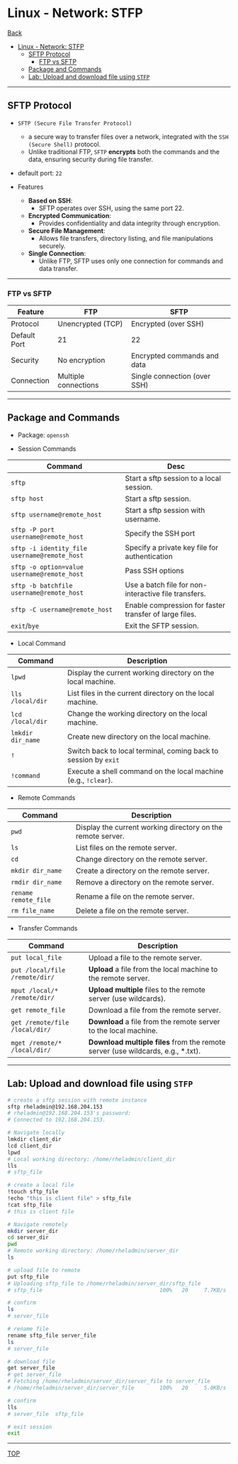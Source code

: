 # Linux - Network: STFP

[Back](../../index.md)

- [Linux - Network: STFP](#linux---network-stfp)
  - [SFTP Protocol](#sftp-protocol)
    - [FTP vs SFTP](#ftp-vs-sftp)
  - [Package and Commands](#package-and-commands)
  - [Lab: Upload and download file using `STFP`](#lab-upload-and-download-file-using-stfp)

---

## SFTP Protocol

- `SFTP (Secure File Transfer Protocol)`

  - a secure way to transfer files over a network, integrated with the `SSH (Secure Shell)` protocol.
  - Unlike traditional FTP, `SFTP` **encrypts** both the commands and the data, ensuring security during file transfer.

- default port: `22`

- Features
  - **Based on SSH**:
    - SFTP operates over SSH, using the same port 22.
  - **Encrypted Communication**:
    - Provides confidentiality and data integrity through encryption.
  - **Secure File Management**:
    - Allows file transfers, directory listing, and file manipulations securely.
  - **Single Connection**:
    - Unlike FTP, SFTP uses only one connection for commands and data transfer.

---

### FTP vs SFTP

| Feature      | FTP                  | SFTP                         |
| ------------ | -------------------- | ---------------------------- |
| Protocol     | Unencrypted (TCP)    | Encrypted (over SSH)         |
| Default Port | 21                   | 22                           |
| Security     | No encryption        | Encrypted commands and data  |
| Connection   | Multiple connections | Single connection (over SSH) |

---

## Package and Commands

- Package: `openssh`

- Session Commands

| Command                                      | Desc                                                   |
| -------------------------------------------- | ------------------------------------------------------ |
| `sftp`                                       | Start a sftp session to a local session.               |
| `sftp host`                                  | Start a sftp session.                                  |
| `sftp username@remote_host`                  | Start a sftp session with username.                    |
| `sftp -P port username@remote_host`          | Specify the SSH port                                   |
| `sftp -i identity_file username@remote_host` | Specify a private key file for authentication          |
| `sftp -o option=value username@remote_host`  | Pass SSH options                                       |
| `sftp -b batchfile username@remote_host`     | Use a batch file for non-interactive file transfers.   |
| `sftp -C username@remote_host`               | Enable compression for faster transfer of large files. |
| `exit`/`bye`                                 | Exit the SFTP session.                                 |

- Local Command

| Command           | Description                                                     |
| ----------------- | --------------------------------------------------------------- |
| `lpwd`            | Display the current working directory on the local machine.     |
| `lls /local/dir`  | List files in the current directory on the local machine.       |
| `lcd /local/dir`  | Change the working directory on the local machine.              |
| `lmkdir dir_name` | Create new directory on the local machine.                      |
| `!`               | Switch back to local terminal, coming back to session by `exit` |
| `!command`        | Execute a shell command on the local machine (e.g., `!clear`).  |

- Remote Commands

| Command              | Description                                                 |
| -------------------- | ----------------------------------------------------------- |
| `pwd`                | Display the current working directory on the remote server. |
| `ls`                 | List files on the remote server.                            |
| `cd`                 | Change directory on the remote server.                      |
| `mkdir dir_name`     | Create a directory on the remote server.                    |
| `rmdir dir_name`     | Remove a directory on the remote server.                    |
| `rename remote_file` | Rename a file on the remote server.                         |
| `rm file_name`       | Delete a file on the remote server.                         |

- Transfer Commands

| Command                        | Description                                                                       |
| ------------------------------ | --------------------------------------------------------------------------------- |
| `put local_file`               | Upload a file to the remote server.                                               |
| `put /local/file /remote/dir/` | **Upload** a file from the local machine to the remote server.                    |
| `mput /local/* /remote/dir/`   | **Upload multiple** files to the remote server (use wildcards).                   |
| `get remote_file`              | Download a file from the remote server.                                           |
| `get /remote/file /local/dir/` | **Download** a file from the remote server to the local machine.                  |
| `mget /remote/* /local/dir/`   | **Download multiple files** from the remote server (use wildcards, e.g., \*.txt). |

---

## Lab: Upload and download file using `STFP`

```sh
# create a sftp session with remote instance
sftp rheladmin@192.168.204.153
# rheladmin@192.168.204.153's password:
# Connected to 192.168.204.153.

# Navigate locally
lmkdir client_dir
lcd client_dir
lpwd
# Local working directory: /home/rheladmin/client_dir
lls
# sftp_file

# create a local file
!touch sftp_file
!echo "this is client file" > sftp_file
!cat sftp_file
# this is client file

# Navigate remotely
mkdir server_dir
cd server_dir
pwd
# Remote working directory: /home/rheladmin/server_dir
ls

# upload file to remote
put sftp_file
# Uploading sftp_file to /home/rheladmin/server_dir/sftp_file
# sftp_file                                     100%   20     7.7KB/s   00:00

# confirm
ls
# server_file

# rename file
rename sftp_file server_file
ls
# server_file

# download file
get server_file
# get server_file
# Fetching /home/rheladmin/server_dir/server_file to server_file
# /home/rheladmin/server_dir/server_file        100%   20     5.0KB/s   00:00

# confirm
lls
# server_file  sftp_file

# exit session
exit
```

---

[TOP](#linux---network-stfp)
